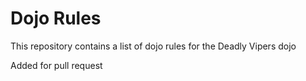Dojo Rules
==========

This repository contains a list of dojo rules for the Deadly Vipers dojo

Added for pull request
